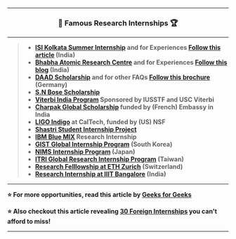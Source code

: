 --------------------------------------------------------------------------------------------

### <p align="center"> 📜 Famous Research Internships 🏆 </p> 
--------------------------------------------------------------------------------------------
> * **[ISI Kolkata Summer Internship](https://www.isical.ac.in/~rcbose/internship/index.html) and for Experiences [Follow this article](https://mondaymorning.nitrkl.ac.in/article/2020/03/16/2676-intern-diaries--indian-statistical-institute-kolkata/) (India)**
> * **[Bhabha Atomic Research Centre](http://www.barc.gov.in/student/) and for Experiences [Follow this blog](https://blog.internshala.com/2019/06/how-i-got-an-internship-at-bhabha-atomic-research-centre/) (India)** 
> * **[DAAD Scholarship](https://www2.daad.de/deutschland/stipendium/datenbank/en/21148-scholarship-database/?detail=50015295) and for other FAQs [Follow this brochure](https://collegedunia.com/scholarship/14-daad-scholarships) (Germany)**
> * **[S.N Bose Scholarship](https://www.iusstf.org/program/for-indian-students)**
> * **[Viterbi India Program](https://www.iusstf.org/program/iusstf-viterbi-program) Sponsored by IUSSTF and USC Viterbi**
> * **[Charpak Global Scholarship](https://www.inde.campusfrance.org/charpak-lab-scholarship) funded by (French) Embassy in India**
> * **[LIGO Indigo](http://jobs.gw-indigo.org/tiki-index.php?page=LIGO-IndIGO+Summer+Students+Program)  at CalTech, funded by (US) NSF**
> * **[Shastri Student Internship Project](https://www.shastriinstitute.org/Shastri_Student_Internship_Project)**
> * **[IBM Blue MIX](https://researcher.watson.ibm.com/researcher/view_group_subpage.php?id=8101) Research Internship**
> * **[GIST Global Internship Program](https://www.gist.ac.kr/en/html/sub07/0702.html) (South Korea)**
> * **[NIMS Internship Program](https://www.nims.go.jp/eng/hr-development/internship.html) (Japan)**
> * **[ITRI Global Research Internship Program](https://www.itri.org.tw/english/ListStyle.aspx?DisplayStyle=05&SiteID=1&MmmID=617731531432246346) (Taiwan)**
> * **[Research Felllowship at ETH Zurich](https://inf.ethz.ch/studies/summer-research-fellowship.html) (Switzerland)**
> * **[Research Internship at IIIT Bangalore](https://www.iiitb.ac.in/summer-internship) (India)**

--------------------------------------------------------------------------------------------
 
**⭐ For more opportunities, read this article by [Geeks for Geeks](https://www.geeksforgeeks.org/summer-research-internships/)** 


**⭐ Also checkout this article revealing [30 Foreign Internships](http://anumbmind.xyz/career/internship-guide/30-foreign-research-internship-for-indian-engineering-students/) you can't afford to miss!**

--------------------------------------------------------------------------------------------
